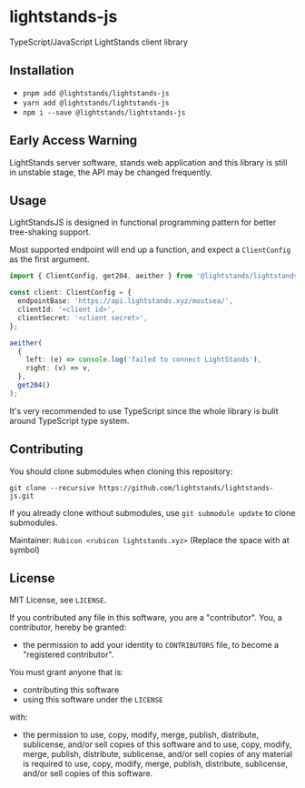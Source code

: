 # lightstands-js

TypeScript/JavaScript LightStands client library

## Installation

- `pnpm add @lightstands/lightstands-js`
- `yarn add @lightstands/lightstands-js`
- `npm i --save @lightstands/lightstands-js`

## Early Access Warning

LightStands server software, stands web application and this library is still in unstable stage, the API may be changed frequently.

## Usage

LightStandsJS is designed in functional programming pattern for better tree-shaking support.

Most supported endpoint will end up a function, and expect a `ClientConfig` as the first argument.

```ts
import { ClientConfig, get204, aeither } from '@lightstands/lightstands-js';

const client: ClientConfig = {
  endpointBase: 'https://api.lightstands.xyz/moutsea/',
  clientId: '<client id>',
  clientSecret: '<client secret>',
};

aeither(
  {
    left: (e) => console.log('failed to connect LightStands'),
    right: (v) => v,
  },
  get204()
);
```

It's very recommended to use TypeScript since the whole library is bulit around TypeScript type system.

## Contributing

You should clone submodules when cloning this repository:

```
git clone --recursive https://github.com/lightstands/lightstands-js.git
```

If you already clone without submodules, use `git submodule update` to clone submodules.

Maintainer: `Rubicon <rubicon lightstands.xyz>` (Replace the space with at symbol)

## License

MIT License, see `LICENSE`.

If you contributed any file in this software, you are a "contributor". You, a contributor, hereby be granted:

- the permission to add your identity to `CONTRIBUTORS` file, to become a "registered contributor".

You must grant anyone that is:

- contributing this software
- using this software under the `LICENSE`

with:

- the permission to use, copy, modify, merge, publish, distribute, sublicense, and/or sell copies of this software and to use, copy, modify, merge, publish, distribute, sublicense, and/or sell copies of any material is required to use, copy, modify, merge, publish, distribute, sublicense, and/or sell copies of this software.
